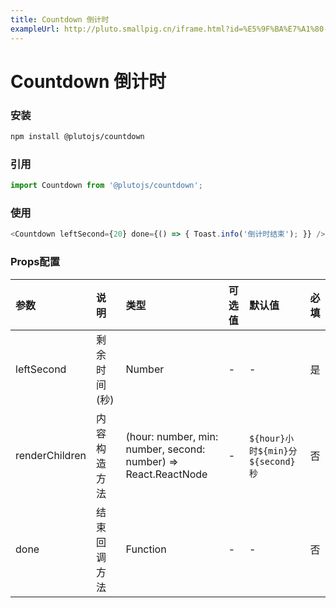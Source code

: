 ```yaml
---
title: Countdown 倒计时
exampleUrl: http://pluto.smallpig.cn/iframe.html?id=%E5%9F%BA%E7%A1%80-countdown-%E5%80%92%E8%AE%A1%E6%97%B6--story-1
---
```


# Countdown 倒计时

### 安装
``` bash
npm install @plutojs/countdown 
```

### 引用
``` js
import Countdown from '@plutojs/countdown';
```

### 使用
``` js
<Countdown leftSecond={20} done={() => { Toast.info('倒计时结束'); }} />
```

### Props配置
| 参数 | 说明 | 类型 | 可选值 | 默认值 | 必填 |
| :-- | :-- | :-- | :-- | :-- | :--: |
| leftSecond | 剩余时间(秒) | Number | - | - | 是 |
| renderChildren | 内容构造方法 | (hour: number, min: number, second: number) => React.ReactNode | - | `${hour}小时${min}分${second}秒` | 否 |
| done | 结束回调方法 | Function | - | - | 否 |